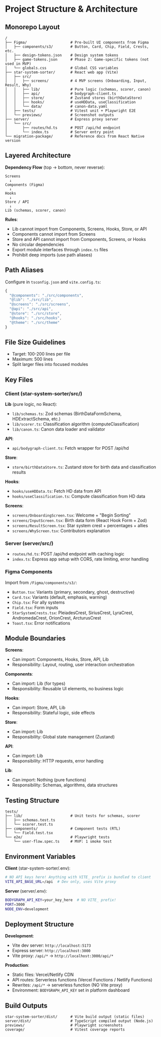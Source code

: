 # Project Structure & Architecture

## Monorepo Layout

```
/
├── Figma/                    # Pre-built UI components from Figma
│   ├── components/s3/        # Button, Card, Chip, Field, Crests, etc.
│   ├── design-tokens.json    # Design system tokens
│   ├── game-tokens.json      # Phase 2: Game-specific tokens (not used in MVP)
│   └── globals.css           # Global CSS variables
├── star-system-sorter/       # React web app (Vite)
│   ├── src/
│   │   ├── screens/          # 4 MVP screens (Onboarding, Input, Result, Why)
│   │   ├── lib/              # Pure logic (schemas, scorer, canon)
│   │   ├── api/              # bodygraph-client.ts
│   │   ├── store/            # Zustand stores (birthDataStore)
│   │   ├── hooks/            # useHDData, useClassification
│   │   └── data/             # canon-data.yaml
│   ├── tests/                # Vitest unit + Playwright E2E
│   └── previews/             # Screenshot outputs
├── server/                   # Express proxy server
│   └── src/
│       ├── routes/hd.ts      # POST /api/hd endpoint
│       └── index.ts          # Server entry point
└── migration-package/        # Reference docs from React Native version
```

## Layered Architecture

**Dependency Flow** (top → bottom, never reverse):

```
Screens
  ↓
Components (Figma)
  ↓
Hooks
  ↓
Store / API
  ↓
Lib (schemas, scorer, canon)
```

**Rules**:
- Lib cannot import from Components, Screens, Hooks, Store, or API
- Components cannot import from Screens
- Store and API cannot import from Components, Screens, or Hooks
- No circular dependencies
- Export module interfaces through `index.ts` files
- Prohibit deep imports (use path aliases)

## Path Aliases

Configure in `tsconfig.json` and `vite.config.ts`:

```typescript
{
  "@components": "./src/components",
  "@lib": "./src/lib",
  "@screens": "./src/screens",
  "@api": "./src/api",
  "@store": "./src/store",
  "@hooks": "./src/hooks",
  "@theme": "./src/theme"
}
```

## File Size Guidelines

- Target: 100-200 lines per file
- Maximum: 500 lines
- Split larger files into focused modules

## Key Files

### Client (star-system-sorter/src/)

**Lib** (pure logic, no React):
- `lib/schemas.ts`: Zod schemas (BirthDataFormSchema, HDExtractSchema, etc.)
- `lib/scorer.ts`: Classification algorithm (computeClassification)
- `lib/canon.ts`: Canon data loader and validator

**API**:
- `api/bodygraph-client.ts`: Fetch wrapper for POST /api/hd

**Store**:
- `store/birthDataStore.ts`: Zustand store for birth data and classification results

**Hooks**:
- `hooks/useHDData.ts`: Fetch HD data from API
- `hooks/useClassification.ts`: Compute classification from HD data

**Screens**:
- `screens/OnboardingScreen.tsx`: Welcome + "Begin Sorting"
- `screens/InputScreen.tsx`: Birth data form (React Hook Form + Zod)
- `screens/ResultScreen.tsx`: Star system crest + percentages + allies
- `screens/WhyScreen.tsx`: Contributors explanation

### Server (server/src/)

- `routes/hd.ts`: POST /api/hd endpoint with caching logic
- `index.ts`: Express app setup with CORS, rate limiting, error handling

### Figma Components

Import from `/Figma/components/s3/`:
- `Button.tsx`: Variants (primary, secondary, ghost, destructive)
- `Card.tsx`: Variants (default, emphasis, warning)
- `Chip.tsx`: For ally systems
- `Field.tsx`: Form inputs
- `StarSystemCrests.tsx`: PleiadesCrest, SiriusCrest, LyraCrest, AndromedaCrest, OrionCrest, ArcturusCrest
- `Toast.tsx`: Error notifications

## Module Boundaries

**Screens**:
- Can import: Components, Hooks, Store, API, Lib
- Responsibility: Layout, routing, user interaction orchestration

**Components**:
- Can import: Lib (for types)
- Responsibility: Reusable UI elements, no business logic

**Hooks**:
- Can import: Store, API, Lib
- Responsibility: Stateful logic, side effects

**Store**:
- Can import: Lib
- Responsibility: Global state management (Zustand)

**API**:
- Can import: Lib
- Responsibility: HTTP requests, error handling

**Lib**:
- Can import: Nothing (pure functions)
- Responsibility: Schemas, algorithms, data structures

## Testing Structure

```
tests/
├── lib/                      # Unit tests for schemas, scorer
│   ├── schemas.test.ts
│   └── scorer.test.ts
├── components/               # Component tests (RTL)
│   └── Field.test.tsx
└── e2e/                      # Playwright tests
    └── user-flow.spec.ts     # MVP: 1 smoke test
```

## Environment Variables

**Client** (star-system-sorter/.env):
```bash
# NO API keys here! Anything with VITE_ prefix is bundled to client
VITE_API_BASE_URL=/api  # Dev only, uses Vite proxy
```

**Server** (server/.env):
```bash
BODYGRAPH_API_KEY=your_key_here  # NO VITE_ prefix!
PORT=3000
NODE_ENV=development
```

## Deployment Structure

**Development**:
- Vite dev server: `http://localhost:5173`
- Express server: `http://localhost:3000`
- Vite proxy: `/api/*` → `http://localhost:3000/api/*`

**Production**:
- Static files: Vercel/Netlify CDN
- API routes: Serverless functions (Vercel Functions / Netlify Functions)
- Rewrites: `/api/*` → serverless function (NO Vite proxy)
- Environment: `BODYGRAPH_API_KEY` set in platform dashboard

## Build Outputs

```
star-system-sorter/dist/      # Vite build output (static files)
server/dist/                  # TypeScript compiled output (Node.js)
previews/                     # Playwright screenshots
coverage/                     # Vitest coverage reports
```
